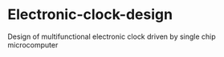 # Electronic-clock-design
Design of multifunctional electronic clock driven by single chip microcomputer
